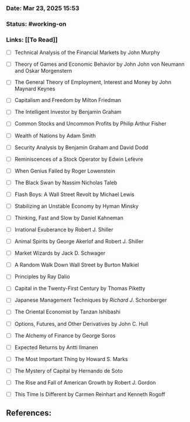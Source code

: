 ### Date: Mar 23, 2025 15:53

### Status: #working-on

### Links: [[To Read]]

- [ ] Technical Analysis of the Financial Markets by John Murphy
- [ ] Theory of Games and Economic Behavior by John John von Neumann and Oskar Morgenstern
- [ ] The General Theory of Employment, Interest and Money by John Maynard Keynes
- [ ] Capitalism and Freedom by Milton Friedman
- [ ] The Intelligent Investor by Benjamin Graham
- [ ] Common Stocks and Uncommon Profits by Philip Arthur Fisher
- [ ] Wealth of Nations by Adam Smith
- [ ] Security Analysis by Benjamin Graham and David Dodd
- [ ] Reminiscences of a Stock Operator by Edwin Lefèvre
- [ ] When Genius Failed by Roger Lowenstein
- [ ] The Black Swan by Nassim Nicholas Taleb
- [ ] Flash Boys: A Wall Street Revolt by Michael Lewis
- [ ] Stabilizing an Unstable Economy by Hyman Minsky
- [ ] Thinking, Fast and Slow by Daniel Kahneman
- [ ] Irrational Exuberance by Robert J. Shiller
- [ ] Animal Spirits by George Akerlof and Robert J. Shiller
- [ ] Market Wizards by Jack D. Schwager
- [ ] A Random Walk Down Wall Street by Burton Malkiel
- [ ] Principles by Ray Dalio
- [ ] Capital in the Twenty-First Century by Thomas Piketty
- [ ] Japanese Management Techniques by _Richard J_. Schonberger
- [ ] The Oriental Economist by Tanzan Ishibashi
- [ ] Options, Futures, and Other Derivatives by John C. Hull
- [ ] The Alchemy of Finance by George Soros
- [ ] Expected Returns by Antti Ilmanen
- [ ] The Most Important Thing by Howard S. Marks
- [ ] The Mystery of Capital by Hernando de Soto
- [ ] The Rise and Fall of American Growth by Robert J. Gordon
- [ ] This Time Is Different by Carmen Reinhart and Kenneth Rogoff




## References:
